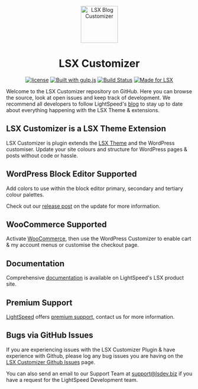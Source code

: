 <p align="center"><a target="_blank" href="https://www.lsdev.biz/lsx/extensions/site-customizer/"><img width="100px;" src="https://www.lsdev.biz/lsx/wp-content/uploads/2020/08/Extension_LSX_Customizer.svg" alt="LSX Blog Customizer"></a>
</p>
<h1 align="center">LSX Customizer</h1>

<p align="center">
	<a href="https://www.gnu.org/licenses/gpl-3.0.en.html"><img src="https://poser.pugx.org/woocommerce/woocommerce/license" alt="license"></a> 
    <a href="http://gulpjs.com/"><img src="https://img.shields.io/badge/built%20with-gulp.js-green.svg" alt="Built with gulp.js"></a> 
    <a href="https://travis-ci.org/lightspeeddevelopment/lsx-customizer/"><img src="https://travis-ci.org/lightspeeddevelopment/lsx-customizer.svg?branch=master" alt="Build Status"></a>
    <a href="https://www.lsdev.biz/lsx/"><img src="https://www.lsdev.biz/lsx/wp-content/uploads/2019/06/Designed-for-LSX-Theme-blue.png" alt="Made for LSX"></a>
</p>

Welcome to the LSX Customizer repository on GitHub. Here you can browse the source, look at open issues and keep track of development. We recommend all developers to follow LightSpeed's [blog](https://lsdev.biz/blog/) to stay up to date about everything happening with the LSX Theme & extensions.

## LSX Customizer is a LSX Theme Extension

LSX Customizer is plugin extends the [LSX Theme](https://lsdev.biz/lsx/) and the WordPress customiser. Update your site colours and structure for WordPress pages & posts without code or hassle.

## WordPress Block Editor Supported

Add colors to use within the block editor primary, secondary and tertiary colour palettes.

Check out our [release post](https://www.lsdev.biz/lsx-blocks-available-on-wordpress-org/) on the update for more information.

## WooCommerce Supported

Activate [WooCommerce](https://woocommerce.com/), then use the WordPress Customizer to enable cart & my account menus or customise the checkout page.

## Documentation 

Comprehensive [documentation](https://www.lsdev.biz/lsx/documentation/lsx-extensions/lsx-customiser/) is available on LightSpeed's LSX product site.

## Premium Support

[LightSpeed](https://www.lsdev.biz/) offers [premium support](https://www.lsdev.biz/contact/), contact us for more information.

## Bugs via GitHub Issues

If you are experiencing issues with the LSX Customizer Plugin & have experience with Github, please log any bug issues you are having on the [LSX Customizer Github Issues](https://github.com/lightspeeddevelopment/lsx-customizer/issues/) page.

You can also send an email to our Support Team at [support@lsdev.biz](mailto:support@lsdev.biz) if you have a request for the LightSpeed Development team.
